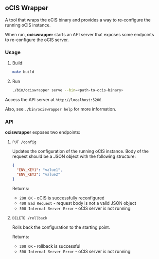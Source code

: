 ## oCIS Wrapper

A tool that wraps the oCIS binary and provides a way to re-configure the running oCIS instance.

When run, **ociswrapper** starts an API server that exposes some endpoints to re-configure the oCIS server.

### Usage

1.  Build

    ```bash
    make build
    ```

2.  Run

    ```bash
    ./bin/ociswrapper serve --bin=<path-to-ocis-binary>
    ```

Access the API server at `http://localhost:5200`.

Also, see `./bin/ociswrapper help` for more information.

### API

**ociswrapper** exposes two endpoints:

1.  `PUT /config`

    Updates the configuration of the running oCIS instance.
    Body of the request should be a JSON object with the following structure:

    ```json
    {
      "ENV_KEY1": "value1",
      "ENV_KEY2": "value2"
    }
    ```

    Returns:

    *   `200 OK` - oCIS is successfully reconfigured
    *   `400 Bad Request` - request body is not a valid JSON object
    *   `500 Internal Server Error` - oCIS server is not running

2.  `DELETE /rollback`

    Rolls back the configuration to the starting point.

    Returns:

    *   `200 OK` - rollback is successful
    *   `500 Internal Server Error` - oCIS server is not running
